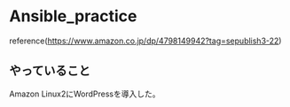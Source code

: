 # Ansible_practice
reference(https://www.amazon.co.jp/dp/4798149942?tag=sepublish3-22)

## やっていること
Amazon Linux2にWordPressを導入した。
